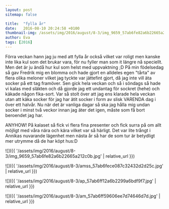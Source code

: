 ```yaml
---
layout: post
sitemap: false

title:  "fylla år"
date:   2016-08-10 20:24:58 +0100
thumbnail-img: /assets/img/2016/august/8-3/img_9659_57ab6fe82a6b22665a212c0b.jpg
author: Eva
tags: [2016]
---
```


Förra veckan hann jag ju med att fylla år också vilket var roligt men kanske inte lika kul som det brukar vara, för nu fyller man som it längre nå speciellt. Men det är ju ändå hur kul som helst med uppvaktning ;D På min födelsedag så gav Fredrik mig en blomma och hade gjort en alldeles egen "tårta" av flera olika meloner vilket jag tyckte var jättefint gjort, då jag inte vill äta socker på ett tag framöver. Sen gick hela veckan och så i söndags så hade vi kalas med släkten och då gjorde jag ett undantag för sockret (hehe) och käkade någon fika-sort. Var så stolt över att jag ens klarade hela veckan utan att käka socker för jag har ätit socker i form av slisk VARENDA dag i över ett halvår. Nu när det är vanliga dagar så ska jag hålla mig undan socker i minst två veckor innan jag äter det igen, måste som få bort beroendet jag har. 

ANYHOW! På kalaset så fick vi flera fina presenter och fick surra på om allt möjligt med våra nära och kära vilket var så härligt. Det var lite trångt i Annikas nuvarande lägenhet men nästa år så har de som tur är betydligt mer utrymme då de har köpt hus:D

![]({{ '/assets/img/2016/august/8-3/img_9659_57ab6fe82a6b22665a212c0b.jpg'  | relative_url }})

![]({{ '/assets/img/2016/august/8-3/amss_57ab6fece087c32432d2d25c.jpg'  | relative_url }})

![]({{ '/assets/img/2016/august/8-3/ap_57ab6ff12a6b2299a6bdf9f7.jpg'  | relative_url }})

![]({{ '/assets/img/2016/august/8-3/am_57ab6ff59606ee7d74646d7d.jpg'  | relative_url }})

